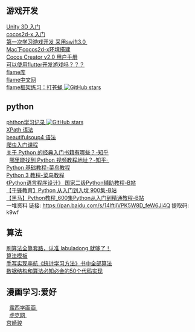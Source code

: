 ## 游戏开发
   [ Unity 3D 入门 ]( https://www.imooc.com/course/list?c=unity3d )    <br/>
   [ cocos2d-x 入门 ]( https://www.imooc.com/course/list?c=cocos2dx )    <br/>
   [ 第一次学习游戏开发 采用swift3.0 ]( https://github.com/pheromone/Flappy-Bird )    <br/>
   [ Mac下cocos2d-x环境搭建 ]( https://pheromone.github.io/2019/06/23/%E5%85%B6%E4%BB%96%E5%AD%A6%E4%B9%A0/MAC%E4%B8%8B%E7%9A%84cocos2d-x%E7%8E%AF%E5%A2%83%E6%90%AD%E5%BB%BA/  )    <br/>
   [ Cocos Creator v2.0 用户手册 ]( http://docs.cocos.com/creator/manual/zh/ )    <br/>
   [ 可以使用flutter开发游戏吗？？？ ]( https://www.bugcatt.com/archives/4 )    <br/>
   [ flame库 ](    https://github.com/flame-engine/flame )    <br/>
   [ flame中文网 ](   https://www.flame-cn.com/ )    <br/>
   [ flame框架练习：打苍蝇 ]( https://github.com/pheromone/langaw )  [![GitHub stars](https://github.com/pheromone/langaw.svg?style=social&label=Stars)](https://github.com/pheromone/langaw)  <br/>

## python 
   [ phthon学习记录 ]( https://github.com/pheromone/phthon_learn )  [![GitHub stars](https://img.shields.io/github/stars/pheromone/phthon_learn.svg?style=social&label=Stars)](https://github.com/pheromone/phthon_learn)  <br/>
   [ XPath 语法 ]( https://www.w3school.com.cn/xpath/xpath_syntax.asp )    <br/>
   [ beautifulsoup4 语法 ]( https://beautifulsoup.readthedocs.io/zh_CN/v4.4.0/#id7 )    <br/>
   [ 爬虫入门课程 ]( https://www.bilibili.com/video/av79090497?p=1 )    <br/>
   [ 关于 Python 的经典入门书籍有哪些？-知乎 ]( https://www.zhihu.com/question/19593179 )    <br/>
   [ 哪里能找到 Python 视频教程地址？-知乎· ]( https://www.zhihu.com/question/19660572 )    <br/>
   [ Python 基础教程-菜鸟教程 ]( https://www.runoob.com/python/python-tutorial.html )    <br/>
   [ Python 3 教程-菜鸟教程 ]( https://www.runoob.com/python3/python3-tutorial.html )    <br/>
   [ 《Python语言程序设计》 国家二级Python辅助教程-B站 ]( https://www.bilibili.com/video/av82064400/?redirectFrom=h5 )    <br/>
   [ 【千锋教育】Python 从入门到入坟 900集-B站 ]( https://www.bilibili.com/video/av75052163 )    <br/>
   [ 【黑马】Python教程_600集Python从入门到精通教程-B站 ]( https://www.bilibili.com/video/av14184325/?spm_id_from=333.788.videocard.0 )    <br/>
   一堆资料 链接: https://pan.baidu.com/s/14lftjlVPK5W8D_feW6Ji4Q 提取码: k9wf 
## 算法
   [ 刷算法全靠套路，认准 labuladong 就够了！]( https://github.com/labuladong/fucking-algorithm )    <br/>
   [ 算法模板 ]( https://github.com/greyireland/algorithm-pattern )    <br/>
   [ 手写实现李航《统计学习方法》书中全部算法 ]( https://github.com/Dod-o/Statistical-Learning-Method_Code )    <br/>
   [ 数据结构和算法必知必会的50个代码实现 ]( https://github.com/wangzheng0822/algo )    <br/>


 
## 漫画学习:爱好
   [ 露西学画画 ]( https://www.lucydraw.com/manhua )    <br/>
   [ 虎克网 ]( https://huke88.com/search/video?keyWorld=SAI&identify=1524450810&classification=0?sem=baidu&kw=100273 )    <br/>
   [ 宫崎骏 ]( https://www.bilibili.com/bangumi/play/ss26242 )    <br/>

